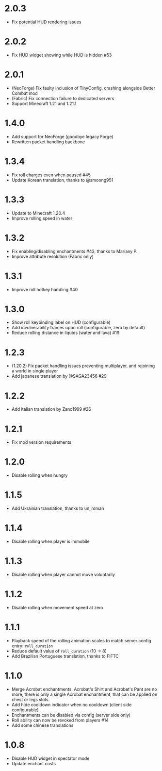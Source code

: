 # 2.0.3

- Fix potential HUD rendering issues

# 2.0.2

- Fix HUD widget showing while HUD is hidden #53

# 2.0.1

- (NeoForge) Fix faulty inclusion of TinyConfig, crashing alongside Better Combat mod
- (Fabric) Fix connection failure to dedicated servers
- Support Minecraft 1.21 and 1.21.1

# 1.4.0

- Add support for NeoForge (goodbye legacy Forge)
- Rewritten packet handling backbone

# 1.3.4

- Fix roll charges even when paused #45
- Update Korean translation, thanks to @smoong951

# 1.3.3
- Update to Minecraft 1.20.4
- Improve rolling speed in water

# 1.3.2

- Fix enabling/disabling enchantments #43, thanks to Mariany P.
- Improve attribute resolution (Fabric only)

# 1.3.1

- Improve roll hotkey handling #40

# 1.3.0

- Show roll keybinding label on HUD (configurable)
- Add invulnerability frames upon roll (configurable, zero by default)
- Reduce rolling distance in liquids (water and lava) #19

# 1.2.3

- (1.20.2) Fix packet handling issues preventing multiplayer, and rejoining a world in single player 
- Add japanese translation by @SAGA23456 #29

# 1.2.2

- Add italian translation by Zano1999 #26

# 1.2.1

- Fix mod version requirements

# 1.2.0

- Disable rolling when hungry

# 1.1.5

- Add Ukrainian translation, thanks to un_roman

# 1.1.4
- Disable rolling when player is immobile

# 1.1.3
- Disable rolling when player cannot move voluntarily

# 1.1.2
- Disable rolling when movement speed at zero

# 1.1.1
- Playback speed of the rolling animation scales to match server config entry: `roll_duration`
- Reduce default value of `roll_duration` (10 -> 8)
- Add Brazilian Portuguese translation, thanks to FIFTC

# 1.1.0
- Merge Acrobat enchantments. Acrobat's Shirt and Acrobat's Pant are no more, there is only a single Acrobat enchantment, that can be applied on chest or legs slots.
- Add hide cooldown indicator when no cooldown (client side configurable)
- Enchantments can be disabled via config (server side only)
- Roll ability can now be revoked from players #14
- Add some chinese translations

# 1.0.8
- Disable HUD widget in spectator mode
- Update enchant costs